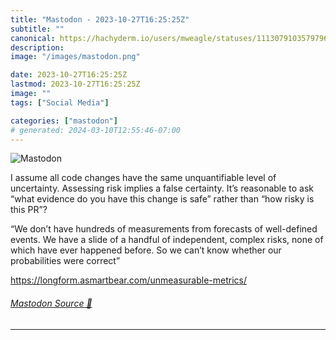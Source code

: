 ```yaml
---
title: "Mastodon - 2023-10-27T16:25:25Z"
subtitle: ""
canonical: https://hachyderm.io/users/mweagle/statuses/111307910357979695
description:
image: "/images/mastodon.png"

date: 2023-10-27T16:25:25Z
lastmod: 2023-10-27T16:25:25Z
image: ""
tags: ["Social Media"]

categories: ["mastodon"]
# generated: 2024-03-10T12:55:46-07:00
---
```

![Mastodon](/images/mastodon.png)

<p>I assume all code changes have the same unquantifiable level of uncertainty. Assessing risk implies a false certainty. It’s reasonable to ask “what evidence do you have this change is safe” rather than “how risky is this PR”? </p><p>“We don’t have hundreds of measurements from forecasts of well-defined events. We have a slide of a handful of independent, complex risks, none of which have ever happened before. So we can’t know whether our probabilities were correct”</p><p><a href="https://longform.asmartbear.com/unmeasurable-metrics/" target="_blank" rel="nofollow noopener noreferrer" translate="no"><span class="invisible">https://</span><span class="ellipsis">longform.asmartbear.com/unmeas</span><span class="invisible">urable-metrics/</span></a></p>


###### [Mastodon Source 🐘](https://hachyderm.io/@mweagle/111307910357979695)

___

